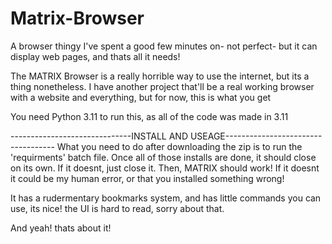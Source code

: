# Matrix-Browser
A browser thingy I've spent a good few minutes on- not perfect- but it can display web pages, and thats all it needs! 


The MATRIX Browser is a really horrible way to use the internet, but its a thing nonetheless. I have another project that'll be a real working browser with a website and everything, but for now, this is what you get

You need Python 3.11 to run this, as all of the code was made in 3.11

------------------------------INSTALL AND USEAGE-----------------------------------
What you need to do after downloading the zip is to run the 'requirments' batch file. 
Once all of those installs are done, it should close on its own. If it doesnt, just close it. 
Then, MATRIX should work! If it doesnt it could be my human error, or that you installed something wrong!

It has a rudermentary bookmarks system, and has little commands you can use, its nice! the UI is hard to read, sorry about that.

And yeah! thats about it! 


